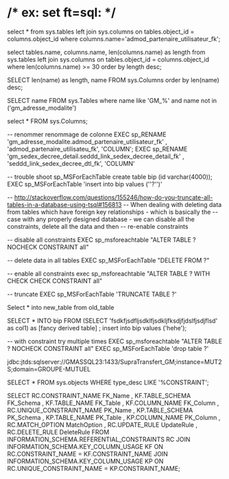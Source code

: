 # /* ex: set ft=sql: */

select * from sys.tables left join sys.columns on tables.object_id = columns.object_id where columns.name='admod_partenaire_utilisateur_fk';

select tables.name, columns.name, len(columns.name) as length from sys.tables left join sys.columns on tables.object_id = columns.object_id where len(columns.name) >= 30 order by length desc;


SELECT len(name) as length, name FROM sys.Columns order by len(name) desc;

SELECT name FROM sys.Tables where name like 'GM_%' and name not in ('gm_adresse_modalite')


select * FROM sys.Columns;


-- renommer renommage de colonne
EXEC sp_RENAME 'gm_adresse_modalite.admod_partenaire_utilisateur_fk' , 'admod_partenaire_utilisateu_fk', 'COLUMN';
EXEC sp_RENAME 'gm_sedex_decree_detail.seddd_link_sedex_decree_detail_fk' , 'seddd_link_sedex_decree_dtl_fk', 'COLUMN'


-- trouble shoot sp_MSForEachTable
create table bip (id varchar(4000));
EXEC sp_MSForEachTable 'insert into bip values (''?'')'


-- http://stackoverflow.com/questions/155246/how-do-you-truncate-all-tables-in-a-database-using-tsql#156813
-- When dealing with deleting data from tables which have foreign key relationships - which is basically the
-- case with any properly designed database - we can disable all the constraints, delete all the data and then
-- re-enable constraints

-- disable all constraints
EXEC sp_msforeachtable "ALTER TABLE ? NOCHECK CONSTRAINT all"

-- delete data in all tables
EXEC sp_MSForEachTable "DELETE FROM ?"

-- enable all constraints
exec sp_msforeachtable "ALTER TABLE ? WITH CHECK CHECK CONSTRAINT all"


-- truncate
EXEC sp_MSForEachTable 'TRUNCATE TABLE ?'


Select * into new_table  from  old_table 


SELECT * INTO bip FROM (SELECT 'fsdkfjsdfljsdklfjsdkljfksdjfjdslfjsdjflsd' as col1) as [fancy derived table] ;
insert into bip values ('hehe');



-- with constraint try multiple times
EXEC sp_msforeachtable "ALTER TABLE ? NOCHECK CONSTRAINT all"
EXEC sp_MSForEachTable 'drop table ?'

jdbc:jtds:sqlserver://GMASSQL23:1433/SupraTransfert_GM;instance=MUT2S;domain=GROUPE-MUTUEL

SELECT * FROM sys.objects WHERE type_desc LIKE '%CONSTRAINT';

SELECT RC.CONSTRAINT_NAME FK_Name
, KF.TABLE_SCHEMA FK_Schema
, KF.TABLE_NAME FK_Table
, KF.COLUMN_NAME FK_Column
, RC.UNIQUE_CONSTRAINT_NAME PK_Name
, KP.TABLE_SCHEMA PK_Schema
, KP.TABLE_NAME PK_Table
, KP.COLUMN_NAME PK_Column
, RC.MATCH_OPTION MatchOption
, RC.UPDATE_RULE UpdateRule
, RC.DELETE_RULE DeleteRule
FROM INFORMATION_SCHEMA.REFERENTIAL_CONSTRAINTS RC
JOIN INFORMATION_SCHEMA.KEY_COLUMN_USAGE KF ON RC.CONSTRAINT_NAME = KF.CONSTRAINT_NAME
JOIN INFORMATION_SCHEMA.KEY_COLUMN_USAGE KP ON RC.UNIQUE_CONSTRAINT_NAME = KP.CONSTRAINT_NAME;
